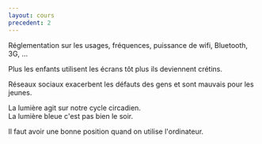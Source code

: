 ```yaml
---
layout: cours
precedent: 2
---
```


Réglementation sur les usages, fréquences, puissance de wifi, Bluetooth, 3G, ...

Plus les enfants utilisent les écrans tôt plus ils deviennent crétins.

Réseaux sociaux exacerbent les défauts des gens et sont mauvais pour les jeunes.

La lumière agit sur notre cycle circadien.  
La lumière bleue c'est pas bien le soir.

Il faut avoir une bonne position quand on utilise l'ordinateur.

